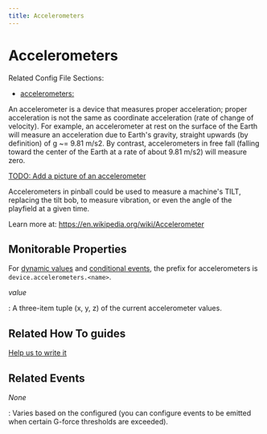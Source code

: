 ```yaml
---
title: Accelerometers
---
```


# Accelerometers


Related Config File Sections:

* [accelerometers:](../config/accelerometers.md)

An accelerometer is a device that measures proper acceleration; proper
acceleration is not the same as coordinate acceleration (rate of change
of velocity). For example, an accelerometer at rest on the surface of
the Earth will measure an acceleration due to Earth's gravity, straight
upwards (by definition) of g \~= 9.81 m/s2. By contrast, accelerometers
in free fall (falling toward the center of the Earth at a rate of about
9.81 m/s2) will measure zero.

[TODO: Add a picture of an accelerometer](../about/help.md)

Accelerometers in pinball could be used to measure a machine's TILT,
replacing the tilt bob, to measure vibration, or even the angle of the
playfield at a given time.

Learn more at: <https://en.wikipedia.org/wiki/Accelerometer>

## Monitorable Properties

For
[dynamic values](../config/instructions/dynamic_values.md) and
[conditional events](../events/overview/conditional.md), the prefix for accelerometers is
`device.accelerometers.<name>`.

*value*

:   A three-item tuple (x, y, z) of the current accelerometer values.

## Related How To guides

[Help us to write it](../about/help.md)

## Related Events

*None*

:   Varies based on the configured (you can configure events to be
    emitted when certain G-force thresholds are exceeded).
